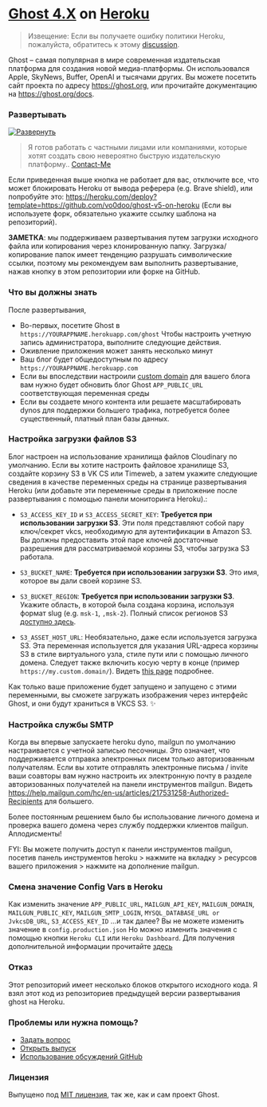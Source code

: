 # [Ghost 4.X](https://github.com/TryGhost/Ghost) on [Heroku](https://heroku.com)
> Извещение: Если вы получаете ошибку политики Heroku, пожалуйста, обратитесь к этому [discussion](https://github.com/vo0doo/ghost-v5-on-heroku/discussions/24).

Ghost – самая популярная в мире современная издательская платформа для создания новой медиа-платформы. Он использовался Apple, SkyNews, Buffer, OpenAI и тысячами других.
Вы можете посетить сайт проекта по адресу <a href="https://ghost.org/" target="_blank">https://ghost.org</a>, или прочитайте документацию на <a href="https://ghost.org/docs" target="_blank">https://ghost.org/docs</a>.

### Развертывать

[![Развернуть](https://www.herokucdn.com/deploy/button.svg)](https://heroku.com/deploy?template=https://github.com/vo0doo/ghost-v5-on-heroku)

> Я готов работать с частными лицами или компаниями, которые хотят создать свою невероятно быструю издательскую платформу.. [Contact-Me](https://t.me/kirsanovd)


Если приведенная выше кнопка не работает для вас, отключите все, что может блокировать Heroku от вывода реферера (e.g. Brave shield), или попробуйте это: https://heroku.com/deploy?template=https://github.com/vo0doo/ghost-v5-on-heroku (Если вы используете форк, обязательно укажите ссылку шаблона на репозиторий).

**ЗАМЕТКА**: мы поддерживаем развертывания путем загрузки исходного файла или копирования через клонированную папку. Загрузка/копирование папок имеет тенденцию разрушать символические ссылки, поэтому мы рекомендуем вам выполнить развертывание, нажав кнопку в этом репозитории или форке на GitHub.

### Что вы должны знать

После развертывания,

- Во-первых, посетите Ghost в `https://YOURAPPNAME.herokuapp.com/ghost` Чтобы настроить учетную запись администратора, выполните следующие действия.
- Оживление приложения может занять несколько минут
- Ваш блог будет общедоступным по адресу `https://YOURAPPNAME.herokuapp.com`
- Если вы впоследствии настроили [custom domain](https://devcenter.heroku.com/articles/custom-domains) для вашего блога вам нужно будет обновить блог Ghost `APP_PUBLIC_URL` соответствующая переменная среды
- Если вы создаете много контента или решаете масштабировать dynos для поддержки большего трафика, потребуется более существенный, платный план базы данных.

### Настройка загрузки файлов S3

Блог настроен на использование хранилища файлов Cloudinary по умолчанию. Если вы хотите настроить файловое хранилище S3, создайте корзину S3 в VK CS или Timeweb, а затем укажите следующие сведения в качестве переменных среды на странице развертывания Heroku (или добавьте эти переменные среды в приложение после развертывания с помощью панели мониторинга Heroku).:

- `S3_ACCESS_KEY_ID` и `S3_ACCESS_SECRET_KEY`: **Требуется при использовании загрузки S3**. Эти поля представляют собой пару ключ/секрет vkcs, необходимую для аутентификации в Amazon S3. Вы должны предоставить этой паре ключей достаточные разрешения для рассматриваемой корзины S3, чтобы загрузка S3 работала.

- `S3_BUCKET_NAME`: **Требуется при использовании загрузки S3**. Это имя, которое вы дали своей корзине S3.

- `S3_BUCKET_REGION`: **Требуется при использовании загрузки S3**. Укажите область, в которой была создана корзина, используя формат slug (e.g. `msk-1`, `,msk-2`). Полный список регионов S3 [доступно здесь](http://docs.vkcs.amazon.com/general/latest/gr/rande.html#s3_region).

- `S3_ASSET_HOST_URL`: Необязательно, даже если используется загрузка S3. Эта переменная используется для указания URL-адреса корзины S3 в стиле виртуального узла, стиле пути или с помощью личного домена. Следует также включить косую черту в конце (пример `https://my.custom.domain/`). Видеть [this page](http://docs.vkcs.amazon.com/AmazonS3/latest/dev/VirtualHosting.html) подробнее.

Как только ваше приложение будет запущено и запущено с этими переменными, вы сможете загружать изображения через интерфейс Ghost, и они будут храниться в VKCS S3. :sparkles:

### Настройка службы SMTP

Когда вы впервые запускаете heroku dyno, mailgun по умолчанию настраивается с учетной записью песочницы. Это означает, что поддерживается отправка электронных писем только авторизованным получателям. Если вы хотите отправлять электронные письма / invite ваши соавторы вам нужно настроить их электронную почту в разделе авторизованных получателей на панели инструментов mailgun. Видеть https://help.mailgun.com/hc/en-us/articles/217531258-Authorized-Recipients для большего.

Более постоянным решением было бы использование личного домена и проверка вашего домена через службу поддержки клиентов mailgun. Аплодисменты!

FYI: Вы можете получить доступ к панели инструментов mailgun, посетив панель инструментов heroku > нажмите на вкладку > ресурсов вашего приложения > нажмите на дополнение mailgun.

### Смена значение Config Vars в Heroku
Как изменить значение `APP_PUBLIC_URL`, `MAILGUN_API_KEY`, `MAILGUN_DOMAIN`, `MAILGUN_PUBLIC_KEY`, `MAILGUN_SMTP_LOGIN`, `MYSQL_DATABASE_URL or JvkcsDB_URL`, `S3_ACCESS_KEY_ID` ...и так далее?
Вы не можете изменить значение в `config.production.json` Но можно изменить значения с помощью кнопки `Heroku CLI` или `Heroku Dashboard`.
Для получения дополнительной информации прочитайте <a href="https://lovekesh.tech/how-to-create-update-and-delete-config-vars-in-the-heroku-app/" target="_blank">здесь</a>

### Отказ

Этот репозиторий имеет несколько блоков открытого исходного кода. Я взял этот код из репозиториев предыдущей версии развертывания ghost на Heroku. 

### Проблемы или нужна помощь?
- [Задать вопрос](https://ask.codebulbs.com/)
- [Открыть выпуск](https://github.com/vo0doo/ghost-v5-on-heroku/issues/new/)
- [Использование обсуждений GitHub](https://github.com/vo0doo/ghost-v5-on-heroku/discussions)

### Лицензия
Выпущено под [MIT лицензия](https://github.com/vo0doo/ghost-v5-on-heroku/blob/main/LICENSE), так же, как и сам проект Ghost.

